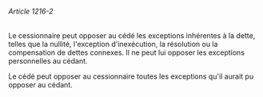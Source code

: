 ###### Article 1216-2

Le cessionnaire peut opposer au cédé les exceptions inhérentes à la dette, telles que la nullité, l'exception d'inexécution, la résolution ou la compensation de dettes connexes. Il ne peut lui opposer les exceptions personnelles au cédant.

Le cédé peut opposer au cessionnaire toutes les exceptions qu'il aurait pu opposer au cédant.

